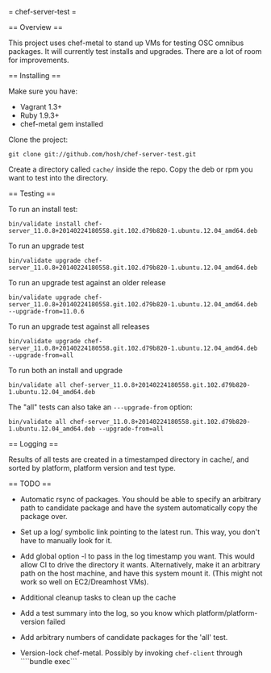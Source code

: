 = chef-server-test =

== Overview ==

This project uses chef-metal to stand up VMs for testing OSC omnibus packages. It will
currently test installs and upgrades. There are a lot of room for improvements.

== Installing ==

Make sure you have:

  - Vagrant 1.3+
  - Ruby 1.9.3+
  - chef-metal gem installed

Clone the project:

````
git clone git://github.com/hosh/chef-server-test.git
````

Create a directory called ````cache/```` inside the repo. Copy the deb or rpm
you want to test into the directory.

== Testing ==

To run an install test:

````
bin/validate install chef-server_11.0.8+20140224180558.git.102.d79b820-1.ubuntu.12.04_amd64.deb
````

To run an upgrade test

````
bin/validate upgrade chef-server_11.0.8+20140224180558.git.102.d79b820-1.ubuntu.12.04_amd64.deb
````

To run an upgrade test against an older release
````
bin/validate upgrade chef-server_11.0.8+20140224180558.git.102.d79b820-1.ubuntu.12.04_amd64.deb --upgrade-from=11.0.6
````

To run an upgrade test against all releases
````
bin/validate upgrade chef-server_11.0.8+20140224180558.git.102.d79b820-1.ubuntu.12.04_amd64.deb --upgrade-from=all
````

To run both an install and upgrade
````
bin/validate all chef-server_11.0.8+20140224180558.git.102.d79b820-1.ubuntu.12.04_amd64.deb
````

The "all" tests can also take an ````---upgrade-from```` option:
````
bin/validate all chef-server_11.0.8+20140224180558.git.102.d79b820-1.ubuntu.12.04_amd64.deb --upgrade-from=all
````

== Logging ==

Results of all tests are created in a timestamped directory in cache/, and sorted by platform, platform version
and test type.

== TODO ==

  - Automatic rsync of packages. You should be able to specify an arbitrary path to candidate package and
    have the system automatically copy the package over.

  - Set up a log/ symbolic link pointing to the latest run. This way, you don't have to manually look for it.

  - Add global option -l to pass in the log timestamp you want. This would allow CI to drive the directory it
    wants. Alternatively, make it an arbitrary path on the host machine, and have this system mount it. (This
    might not work so well on EC2/Dreamhost VMs).

  - Additional cleanup tasks to clean up the cache

  - Add a test summary into the log, so you know which platform/platform-version failed

  - Add arbitrary numbers of candidate packages for the 'all' test.

  - Version-lock chef-metal. Possibly by invoking ````chef-client```` through ````bundle exec```
